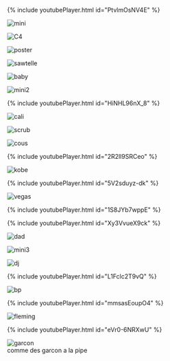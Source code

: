 {% include youtubePlayer.html id="PtvlmOsNV4E" %}<br>

![mini](./pics/mini.jpeg)

![C4](./pics/C4-abstract.png)

![poster](./pics/C4-poster.jpg)

![sawtelle](./pics/sawtelle.jpeg)

![baby](./pics/baby.jpeg)

![mini2](./pics/mini2.jpeg)

{% include youtubePlayer.html id="HiNHL96nX_8" %}<br>

![cali](./pics/cali.jpeg)

![scrub](./pics/scrub.jpeg)

![cous](./pics/cous.jpeg)

{% include youtubePlayer.html id="2R2ll9SRCeo" %}<br>

![kobe](./pics/kobe.jpeg)

{% include youtubePlayer.html id="5V2sduyz-dk" %}<br>

![vegas](./pics/vegas.jpeg)

{% include youtubePlayer.html id="1S8JYb7wppE" %}<br>

{% include youtubePlayer.html id="Xy3VvueX9ck" %}<br>

![dad](./pics/dad.jpeg)

![mini3](./pics/mini3.jpeg)

![dj](./pics/dj.jpeg)

{% include youtubePlayer.html id="L1Fclc2T9vQ" %}<br>

![bp](./pics/bp.jpeg)

{% include youtubePlayer.html id="mmsasEoupO4" %}<br>

![fleming](./pics/fleming.jpeg)

{% include youtubePlayer.html id="eVr0-6NRXwU" %}<br>

![garcon](./pics/garcon.jpg)<br>
comme des garcon a la pipe
